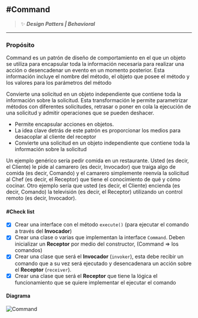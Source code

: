 ## \#Command
>:sparkles: ***Design Patters | Behavioral***
---
### Propósito
Command es un patrón de diseño de comportamiento en el que un objeto se utiliza para encapsular toda la información necesaria para realizar una acción o desencadenar un evento en un momento posterior. Esta información incluye el nombre del método, el objeto que posee el método y los valores para los parámetros del método

Convierte una solicitud en un objeto independiente que contiene toda la información sobre la solicitud. Esta transformación le permite parametrizar métodos con diferentes solicitudes, retrasar o poner en cola la ejecución de una solicitud y admitir operaciones que se pueden deshacer.

- Permite encapsular acciones en objetos. 
- La idea clave detrás de este patrón es proporcionar los medios para desacoplar al cliente del receptor
- Convierte una solicitud en un objeto independiente que contiene toda la información sobre la solicitud

Un ejemplo genérico sería pedir comida en un restaurante. Usted (es decir, el Cliente) le pide al camarero (es decir, Invocador) que traiga algo de comida (es decir, Comando) y el camarero simplemente reenvía la solicitud al Chef (es decir, el Receptor) que tiene el conocimiento de qué y cómo cocinar. Otro ejemplo sería que usted (es decir, el Cliente) encienda (es decir, Comando) la televisión (es decir, el Receptor) utilizando un control remoto (es decir, Invocador).

#### \#Check list

- [x] Crear una interface con el método `execute()` (para ejecutar el comando a través del **Invocador**)
- [x] Crear una clase o varias que implementan la interface `Command`. Deben inicializar un **Receptor** por medio del constructor, (Command => los comandos)
- [x] Crear una clase que será el **Invocador** (`invoker`), esta debe recibir un comando que a su vez será ejecutado y desencadenara un acción sobre el **Receptor** (`receiver`).
- [x] Crear una clase que será el **Receptor** que tiene la lógica el funcionamiento que se quiere implementar el ejecutar el comando

#### Diagrama
![Command ](https://designpatternsphp.readthedocs.io/en/latest/_images/uml1.png)